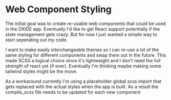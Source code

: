 # Web Component Styling

The initial goal was to create re-usable web components that could be used in the OXIDE app. Eventually I'd like to get React support potentially if the state management gets crazy. But for now I just wanted a simple way to start seperating out my code.

I want to make easily interchangeable themes so I can re-use a lot of the same styling for different components and swap them out in the future. This made SCSS a logical choice since it's lightweight and I don't need the full strength of react yet (if ever). Eventually I'm thinking maybe making some tailwind styles might be the move.

As a workaround currently I'm using a placeholder global scss import that gets replaced with the actual styles when the app is built. As a result the compile_scss file needs to be updated for each new component
